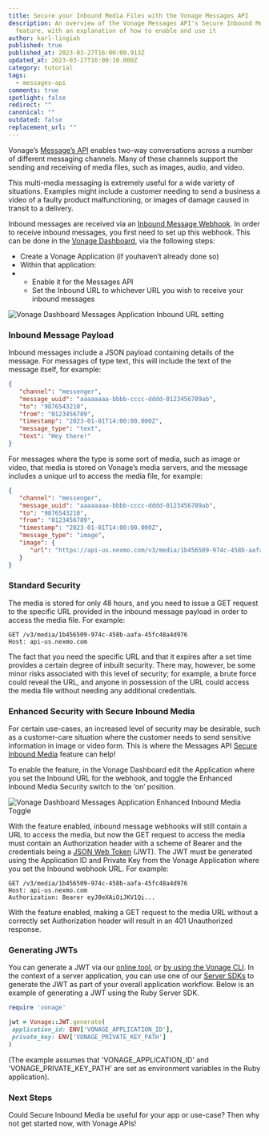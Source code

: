 ```yaml
---
title: Secure your Inbound Media Files with the Vonage Messages API
description: An overview of the Vonage Messages API's Secure Inbound Media
  feature, with an explanation of how to enable and use it
author: karl-lingiah
published: true
published_at: 2023-03-27T16:00:09.913Z
updated_at: 2023-03-27T16:00:10.000Z
category: tutorial
tags:
  - messages-api
comments: true
spotlight: false
redirect: ""
canonical: ""
outdated: false
replacement_url: ""
---
```

Vonage’s [Message’s API](https://developer.vonage.com/en/messages/overview) enables two-way conversations across a number of different messaging channels. Many of these channels support the sending and receiving of media files, such as images, audio, and video.

This multi-media messaging is extremely useful for a wide variety of situations. Examples might include a customer needing to send a business a video of a faulty product malfunctioning, or images of damage caused in transit to a delivery.

Inbound messages are received via an [Inbound Message Webhook](https://developer.vonage.com/en/api/messages-olympus#inbound-message). In order to receive inbound messages, you first need to set up this webhook. This can be done in the [Vonage Dashboard](https://dashboard.nexmo.com/), via the following steps:

* Create a Vonage Application (if youhaven’t already done so)
* Within that application:
* * Enable it for the Messages API
  * Set the Inbound URL to whichever URL you wish to receive your inbound messages

![Vonage Dashboard Messages Application Inbound URL setting](https://lh4.googleusercontent.com/-BpU6o0m4dK3PybRRRSuEWiG3OLvPqRtc4b1jMkDSeQKH3h_U8-oOkZvxr-FKLD3pwo9_LUcMbKo0vB6fzsQbBW-ElFq4qemRGAUeVS4bf3pNRvpaAjauoP-e7MayK4RTw_j9GIJqSUCKmx64vt-ejY "Vonage Dashboard Messages Application Inbound URL setting")

### Inbound Message Payload

Inbound messages include a JSON payload containing details of the message. For messages of type text, this will include the text of the message itself, for example:

```json
{
   "channel": "messenger",
   "message_uuid": "aaaaaaaa-bbbb-cccc-dddd-0123456789ab",
   "to": "9876543210",
   "from": "0123456789",
   "timestamp": "2023-01-01T14:00:00.000Z",
   "message_type": "text",
   "text": "Hey there!"
}
```

For messages where the type is some sort of media, such as image or video, that media is stored on Vonage’s media servers, and the message includes a unique url to access the media file, for example: 

```json
{
   "channel": "messenger",
   "message_uuid": "aaaaaaaa-bbbb-cccc-dddd-0123456789ab",
   "to": "9876543210",
   "from": "0123456789",
   "timestamp": "2023-01-01T14:00:00.000Z",
   "message_type": "image",
   "image": {
      "url": "https://api-us.nexmo.com/v3/media/1b456509-974c-458b-aafa-45fc48a4d976"
   }
}
```

### Standard Security

The media is stored for only 48 hours, and you need to issue a GET request to the specific URL provided in the inbound message payload in order to access the media file. For example:

```
GET /v3/media/1b456509-974c-458b-aafa-45fc48a4d976
Host: api-us.nexmo.com
```

The fact that you need the specific URL and that it expires after a set time provides a certain degree of inbuilt security. There may, however, be some minor risks associated with this level of security; for example, a brute force could reveal the URL, and anyone in possession of the URL could access the media file without needing any additional credentials.

### Enhanced Security with Secure Inbound Media

For certain use-cases, an increased level of security may be desirable, such as a customer-care situation where the customer needs to send sensitive information in image or video form. This is where the Messages API [Secure Inbound Media](https://developer.vonage.com/en/messages/concepts/secure-inbound-media) feature can help!

To enable the feature, in the Vonage Dashboard edit the Application where you set the Inbound URL for the webhook, and toggle the Enhanced Inbound Media Security switch to the ‘on’ position.

![Vonage Dashboard Messages Application Enhanced Inbound Media Toggle](https://lh4.googleusercontent.com/RXgZuj7PDUkE6nnTNSz81hSQfr1BzdqCmXnJ3Y7ytT_KfxUYuM1DYM7nYVdpMdrLufXx3gjVIeJfk45PTO5IE1G9JCrBIF6nZQql1JStPaJl5Znlx2HIyIw5z57JDiZrhNUE-Kf7WvpMNiNNmkMpiow "Vonage Dashboard Messages Application Enhanced Inbound Media Toggle")

With the feature enabled, inbound message webhooks will still contain a URL to access the media, but now the GET request to access the media must contain an Authorization header with a scheme of Bearer and the credentials being a [JSON Web Token](https://developer.vonage.com/en/getting-started/concepts/authentication#json-web-tokens) (JWT). The JWT must be generated using the Application ID and Private Key from the Vonage Application where you set the Inbound webhook URL. For example:

```
GET /v3/media/1b456509-974c-458b-aafa-45fc48a4d976
Host: api-us.nexmo.com
Authorization: Bearer eyJ0eXAiOiJKV1Qi...
```

With the feature enabled, making a GET request to the media URL without a correctly set Authorization header will result in an 401 Unauthorized response.

### Generating JWTs

You can generate a JWT via our [online tool](https://developer.vonage.com/en/jwt), or [by using the Vonage CLI](https://developer.vonage.com/en/getting-started/concepts/authentication#using-the-vonage-cli-to-generate-jwts). In the context of a server application, you can use one of our [Server SDKs](https://developer.vonage.com/en/tools) to generate the JWT as part of your overall application workflow. Below is an example of generating a JWT using the Ruby Server SDK.

```ruby
require 'vonage'

jwt = Vonage::JWT.generate(
 application_id: ENV['VONAGE_APPLICATION_ID'],
 private_key: ENV['VONAGE_PRIVATE_KEY_PATH']
)
```

(The example assumes that 'VONAGE_APPLICATION_ID' and 'VONAGE_PRIVATE_KEY_PATH' are set as environment variables in the Ruby application).

### Next Steps

Could Secure Inbound Media be useful for your app or use-case? Then why not get started now, with Vonage APIs!